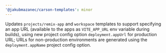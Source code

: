 ```yaml
---
'@jakubmazanec/carson-templates': minor
---
```


Updates `projects/remix-app` and `workspace` templates to support specifying an app URL (available
to the apps as `VITE_APP_URL` env variable during builds), using new project config option
`deployment.appUrl` for production URL; URLs for non-production environments are generated using the
`deployment.appName` project config option.

